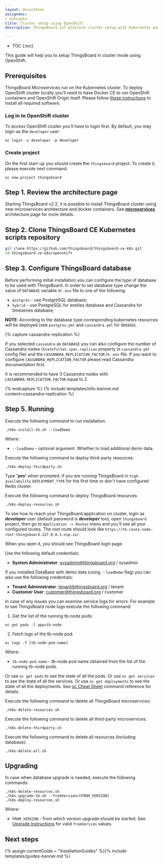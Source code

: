 ```yaml
---
layout: docwithnav
assignees:
- ashvayka
title: Cluster setup using OpenShift
description: ThingsBoard IoT platform cluster setup with Kubernetes and OpenShift guide

---
```


* TOC
{:toc}

This guide will help you to setup ThingsBoard in cluster mode using OpenShift. 

## Prerequisites

ThingsBoard Microservices run on the Kubernetes cluster. To deploy OpenShift cluster locally you'll need to have Docker CE to run OpenShift containers and OpenShift Origin itself. 
Please follow [these instructions](https://www.techrepublic.com/article/how-to-install-openshift-origin-on-ubuntu-18-04/) to install all required software.


### Log in to OpenShift cluster

To access OpenShift cluster you'll have to login first. By default, you may login as the `developer` user:

```
oc login -u developer -p developer
``` 

### Create project

On the first start-up you should create the `thingsboard` project.
To create it, please execute next command:

```
oc new-project thingsboard
``` 


## Step 1. Review the architecture page

Starting ThingsBoard v2.2, it is possible to install ThingsBoard cluster using new microservices architecture and docker containers. 
See [**microservices**](/docs/reference/msa/) architecture page for more details.

## Step 2. Clone ThingsBoard CE Kubernetes scripts repository

```bash
git clone https://github.com/thingsboard/thingsboard-ce-k8s.git
cd thingsboard-ce-k8s/openshift
```

## Step 3. Configure ThingsBoard database

Before performing initial installation you can configure the type of database to be used with ThingsBoard.
In order to set database type change the value of `DATABASE` variable in `.env` file to one of the following:

- `postgres` - use PostgreSQL database;
- `hybrid` - use PostgreSQL for entities database and Cassandra for timeseries database;

**NOTE**: According to the database type corresponding kubernetes resources will be deployed (see `postgres.yml` and `cassandra.yml` for details).

{% capture cassandra-replication %}

If you selected `cassandra` as `DATABASE` you can also configure the number of Cassandra nodes (`StatefulSet.spec.replicas` property in `cassandra.yml` config file) and the `CASSANDRA_REPLICATION_FACTOR` in `.env` file. 
If you want to configure `CASSANDRA_REPLICATION_FACTOR` please read Cassandra documentation first.  

It is recommended to have 3 Cassandra nodes with `CASSANDRA_REPLICATION_FACTOR` equal to 2.

{% endcapture %}
{% include templates/info-banner.md content=cassandra-replication %}

## Step 5. Running

Execute the following command to run installation:

```
./k8s-install-tb.sh --loadDemo
```

Where:

- `--loadDemo` - optional argument. Whether to load additional demo data.

Execute the following command to deploy third-party resources:

```
./k8s-deploy-thirdparty.sh
```

Type **'yes'** when prompted, if you are running ThingsBoard in `high-availability` `DEPLOYMENT_TYPE` for the first time or don't have configured Redis cluster.


Execute the following command to deploy ThingsBoard resources:

```
./k8s-deploy-resources.sh
```

To see how to reach your ThingsBoard application on cluster, login as ***developer*** user (default password is ***developer*** too), open `thingsboard` project, then go to `Application -> Routes` menu and you'll see all your configured routes.
The *root* route should look like `https://tb-route-node-root-thingsboard.127.0.0.1.nip.io/`.

When you open it, you should see ThingsBoard login page.

Use the following default credentials:

- **System Administrator**: sysadmin@thingsboard.org / sysadmin

If you installed DataBase with demo data (using `--loadDemo` flag) you can also use the following credentials:

- **Tenant Administrator**: tenant@thingsboard.org / tenant
- **Customer User**: customer@thingsboard.org / customer

In case of any issues you can examine service logs for errors.
For example to see ThingsBoard node logs execute the following command:

1) Get the list of the running tb-node pods:

```
oc get pods -l app=tb-node
```

2) Fetch logs of the tb-node pod:

```
oc logs -f [tb-node-pod-name]
```

Where:

- `tb-node-pod-name` - tb-node pod name obtained from the list of the running tb-node pods.

Or use `oc get pods` to see the state of all the pods.
Or use `oc get services` to see the state of all the services.
Or use `oc get deployments` to see the state of all the deployments.
See [oc Cheat Sheet](https://design.jboss.org/redhatdeveloper/marketing/openshift_cheatsheet/cheatsheet/images/openshift_cheat_sheet_r1v1.pdf) command reference for details.

Execute the following command to delete all ThingsBoard microservices:

```
./k8s-delete-resources.sh
```

Execute the following command to delete all third-party microservices:

```
./k8s-delete-thirdparty.sh
```

Execute the following command to delete all resources (including database):

```
./k8s-delete-all.sh
```

## Upgrading

In case when database upgrade is needed, execute the following commands:

```
./k8s-delete-resources.sh
./k8s-upgrade-tb.sh --fromVersion=[FROM_VERSION]
./k8s-deploy-resources.sh
```

Where:

- `FROM_VERSION` - from which version upgrade should be started. See [Upgrade Instructions](/docs/user-guide/install/upgrade-instructions) for valid `fromVersion` values.

## Next steps

{% assign currentGuide = "InstallationGuides" %}{% include templates/guides-banner.md %}
